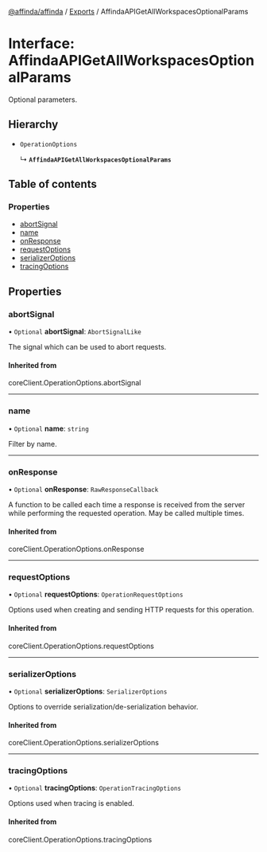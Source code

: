[@affinda/affinda](../README.md) / [Exports](../modules.md) / AffindaAPIGetAllWorkspacesOptionalParams

# Interface: AffindaAPIGetAllWorkspacesOptionalParams

Optional parameters.

## Hierarchy

- `OperationOptions`

  ↳ **`AffindaAPIGetAllWorkspacesOptionalParams`**

## Table of contents

### Properties

- [abortSignal](AffindaAPIGetAllWorkspacesOptionalParams.md#abortsignal)
- [name](AffindaAPIGetAllWorkspacesOptionalParams.md#name)
- [onResponse](AffindaAPIGetAllWorkspacesOptionalParams.md#onresponse)
- [requestOptions](AffindaAPIGetAllWorkspacesOptionalParams.md#requestoptions)
- [serializerOptions](AffindaAPIGetAllWorkspacesOptionalParams.md#serializeroptions)
- [tracingOptions](AffindaAPIGetAllWorkspacesOptionalParams.md#tracingoptions)

## Properties

### abortSignal

• `Optional` **abortSignal**: `AbortSignalLike`

The signal which can be used to abort requests.

#### Inherited from

coreClient.OperationOptions.abortSignal

___

### name

• `Optional` **name**: `string`

Filter by name.

___

### onResponse

• `Optional` **onResponse**: `RawResponseCallback`

A function to be called each time a response is received from the server
while performing the requested operation.
May be called multiple times.

#### Inherited from

coreClient.OperationOptions.onResponse

___

### requestOptions

• `Optional` **requestOptions**: `OperationRequestOptions`

Options used when creating and sending HTTP requests for this operation.

#### Inherited from

coreClient.OperationOptions.requestOptions

___

### serializerOptions

• `Optional` **serializerOptions**: `SerializerOptions`

Options to override serialization/de-serialization behavior.

#### Inherited from

coreClient.OperationOptions.serializerOptions

___

### tracingOptions

• `Optional` **tracingOptions**: `OperationTracingOptions`

Options used when tracing is enabled.

#### Inherited from

coreClient.OperationOptions.tracingOptions
